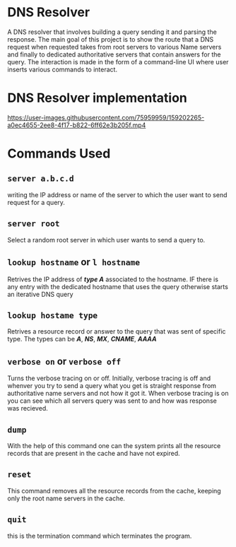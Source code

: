 # DNS Resolver
A DNS resolver that involves building a query sending it and parsing the response. The main goal of this project is to show the route that a DNS request when requested takes from root servers to various Name servers and finally to dedicated authoritative servers that contain answers for the query. The interaction is made in the form of a command-line UI where user inserts various commands to interact.

# DNS Resolver implementation
https://user-images.githubusercontent.com/75959959/159202265-a0ec4655-2ee8-4f17-b822-6ff62e3b205f.mp4

# Commands Used
 ## `server a.b.c.d`
writing the IP address or name of the server to which the user want to send request for a query.
 ## `server root` 
Select a random root server in which user wants to send a query to.
 ## `lookup hostname` or `l hostname`
Retrives the IP address of ***type A*** associated to the hostname. IF there is any entry with the dedicated hostname that uses the query otherwise starts an
iterative DNS query
 ## `lookup hostame type` 
 Retrives a resource record or answer to the query that was sent of specific type. The types can be  ***A***, ***NS***, ***MX***, ***CNAME***, ***AAAA*** 
 ## `verbose on` or `verbose off`
 Turns the verbose tracing on or off. Initially, verbose tracing is off and whenver you try to send a query what you get is straight response from authoritative name
 servers and not how it got it. When verbose tracing is on you can see which all servers query was sent to and how was response was recieved.
 ## `dump`
 With the help of this command one can the system prints all the resource records that are present in the cache and have not expired.
 ## `reset`
 This command removes all the resource records from the cache, keeping only the root name servers in the cache.
 ## `quit`
 this is the termination command which terminates the program.
